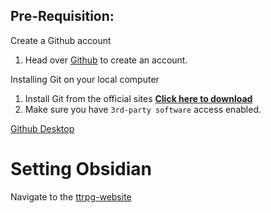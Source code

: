 ## Pre-Requisition:

Create a Github account
1. Head over [Github](https://github.com/) to create an account.

Installing Git on your local computer
1. Install Git from the official sites **[Click here to download](https://github.com/git-for-windows/git/releases/download/v2.46.2.windows.1/Git-2.46.2-64-bit.exe)**
2. Make sure you have `3rd-party software` access enabled.

[Github Desktop](https://central.github.com/deployments/desktop/desktop/latest/win32)
# Setting Obsidian
Navigate to the [ttrpg-website](https://github.com/TinyAbra/ttrpg-website) 